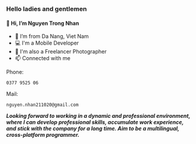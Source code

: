 ### Hello ladies and gentlemen
#### 👋 Hi, I’m Nguyen Trong Nhan
- 👀 I’m from Da Nang, Viet Nam
- 💻 I'm a Mobile Developer
- 📸 I'm also a Freelancer Photographer
- 📫 Connected with me

Phone:
```
0377 9525 06
```

Mail:
```
nguyen.nhan211020@gmail.com
```

***Looking forward to working in a dynamic and professional environment, where I can develop professional skills, accumulate work experience, and stick with the company for a long time. Aim to be a multilingual, cross-platform programmer.***




